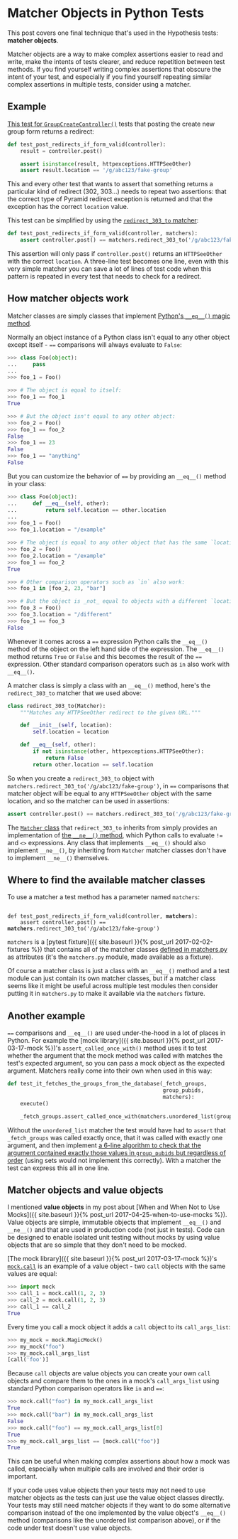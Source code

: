 Matcher Objects in Python Tests
===============================

This post covers one final technique that's used in the Hypothesis tests:
**matcher objects**.

Matcher objects are a way to make complex assertions easier to read and write,
make the intents of tests clearer, and reduce repetition between test
methods. If you find yourself writing complex assertions that obscure the
intent of your test, and especially if you find yourself repeating similar
complex assertions in multiple tests, consider using a matcher.

Example
-------

[This test for `GroupCreateController()`](https://github.com/hypothesis/h/blob/c480243e112e2cd5f54b7b65e40a6891ca57fbfe/tests/h/views/groups_test.py#L24)
tests that posting the create new group form returns a redirect:

```python
def test_post_redirects_if_form_valid(controller):
    result = controller.post()

    assert isinstance(result, httpexceptions.HTTPSeeOther)
    assert result.location == '/g/abc123/fake-group'
```

This and every other test that wants to assert that something returns a
particular kind of redirect (302, 303...) needs to repeat two assertions:
that the correct type of Pyramid redirect exception is returned and that the
exception has the correct `location` value.

This test can be simplified by using the
[`redirect_303_to` matcher](https://github.com/hypothesis/h/blob/c480243e112e2cd5f54b7b65e40a6891ca57fbfe/tests/common/matchers.py#L108):

```python
def test_post_redirects_if_form_valid(controller, matchers):
    assert controller.post() == matchers.redirect_303_to('/g/abc123/fake-group')
```

This assertion will only pass if `controller.post()` returns an
`HTTPSeeOther` with the correct `location`.
A three-line test becomes one line, even with this very simple matcher you can save a
lot of lines of test code when this pattern is repeated in every test that
needs to check for a redirect.

How matcher objects work
------------------------

Matcher classes are simply classes that implement
[Python's `__eq__()` magic method](https://docs.python.org/2/reference/datamodel.html#object.__eq__).

Normally an object instance of a Python class isn't equal to any other object
except itself - `==` comparisons will always evaluate to `False`:

```python
>>> class Foo(object):
...     pass
...
>>> foo_1 = Foo()

>>> # The object is equal to itself:
>>> foo_1 == foo_1
True

>>> # But the object isn't equal to any other object:
>>> foo_2 = Foo()
>>> foo_1 == foo_2
False
>>> foo_1 == 23
False
>>> foo_1 == "anything"
False
```

But you can customize the behavior of `==` by providing an `__eq__()` method
in your class:

```python
>>> class Foo(object):
...     def __eq__(self, other):
...         return self.location == other.location
...
>>> foo_1 = Foo()
>>> foo_1.location = "/example"

>>> # The object is equal to any other object that has the same `location`:
>>> foo_2 = Foo()
>>> foo_2.location = "/example"
>>> foo_1 == foo_2
True

>>> # Other comparison operators such as `in` also work:
>>> foo_1 in [foo_2, 23, "bar"]

>>> # But the object is _not_ equal to objects with a different `location`:
>>> foo_3 = Foo()
>>> foo_3.location = "/different"
>>> foo_1 == foo_3
False
```

Whenever it comes across a `==` expression Python calls the `__eq__()` method
of the object on the left hand side of the expression. The `__eq__()` method
returns `True` or `False` and this becomes the result of the `==` expression.
Other standard comparison operators such as `in` also work with `__eq__()`.

A matcher class is simply a class with an `__eq__()` method, here's the
`redirect_303_to` matcher that we used above:

```python
class redirect_303_to(Matcher):
    """Matches any HTTPSeeOther redirect to the given URL."""

    def __init__(self, location):
        self.location = location

    def __eq__(self, other):
        if not isinstance(other, httpexceptions.HTTPSeeOther):
            return False
        return other.location == self.location
```

So when you create a `redirect_303_to` object with
`matchers.redirect_303_to('/g/abc123/fake-group')`, in `==` comparisons that
matcher object will be equal to any `HTTPSeeOther` object with the same
location, and so the matcher can be used in assertions:

```python
assert controller.post() == matchers.redirect_303_to('/g/abc123/fake-group')
```

The [`Matcher` class](https://github.com/hypothesis/h/blob/c480243e112e2cd5f54b7b65e40a6891ca57fbfe/tests/common/matchers.py#L35)
that `redirect_303_to` inherits from simply provides an implementation of
[the `__ne__()` method](https://docs.python.org/2/reference/datamodel.html#object.__ne__),
which Python calls to evaluate `!=` and `<>` expressions. Any class that
implements `__eq__()` should also implement `__ne__()`, by inheriting from
`Matcher` matcher classes don't have to implement `__ne__()` themselves.


Where to find the available matcher classes
-------------------------------------------

To use a matcher a test method has a parameter named `matchers`:

<pre><code>
def test_post_redirects_if_form_valid(controller, <strong>matchers</strong>):
    assert controller.post() == <strong>matchers</strong>.redirect_303_to('/g/abc123/fake-group')
</code></pre>

`matchers` is a [pytest fixture]({{ site.baseurl }}{% post_url 2017-02-02-fixtures %})
that contains all of the matcher classes
[defined in matchers.py](https://github.com/hypothesis/h/blob/c480243e112e2cd5f54b7b65e40a6891ca57fbfe/tests/common/matchers.py)
as attributes (it's the `matchers.py` module, made available as a fixture).

Of course a matcher class is just a class with an `__eq__()` method and a test
module can just contain its own matcher classes, but if a matcher class seems
like it might be useful across multiple test modules then consider putting it
in `matchers.py` to make it available via the `matchers` fixture.

Another example
---------------

`==` comparisons and `__eq__()` are used under-the-hood in a lot of places in
Python. For example the [mock library]({{ site.baseurl }}{% post_url 2017-03-17-mock %})'s
`assert_called_once_with()` method uses it to test whether the argument that
the mock method was called with matches the test's expected argument, so you
can pass a mock object as the expected argument. Matchers really come into
their own when used in this way:

```python
def test_it_fetches_the_groups_from_the_database(_fetch_groups,
                                                 group_pubids,
                                                 matchers):
    execute()

    _fetch_groups.assert_called_once_with(matchers.unordered_list(group_pubids))
```

Without the `unordered_list` matcher the test would have had to `assert` that
`_fetch_groups` was called exactly once, that it was called with exactly one
argument, and then implement [a 6-line algorithm to check that the argument
contained exactly those values in `group_pubids` but regardless of order](https://github.com/hypothesis/h/blob/c480243e112e2cd5f54b7b65e40a6891ca57fbfe/tests/common/matchers.py#L146)
(using sets would not implement this correctly).
With a matcher the test can express this all in one line.

Matcher objects and value objects
---------------------------------

I mentioned **value objects** in my post about
[When and When Not to Use Mocks]({{ site.baseurl }}{% post_url 2017-04-25-when-to-use-mocks %}).
Value objects are simple, immutable objects that implement `__eq__()` and
`__ne__()` and that are used in production code (not just in tests). Code can
be designed to enable isolated unit testing without mocks by using value
objects that are so simple that they don't need to be mocked.

[The mock library]({{ site.baseurl }}{% post_url 2017-03-17-mock %})'s
[`mock.call`](http://www.voidspace.org.uk/python/mock/helpers.html#call) is an
example of a value object - two `call` objects with the same values are equal:

```python
>>> import mock
>>> call_1 = mock.call(1, 2, 3)
>>> call_2 = mock.call(1, 2, 3)
>>> call_1 == call_2
True
```

Every time you call a mock object it adds a `call` object to its
`call_args_list`:

```python
>>> my_mock = mock.MagicMock()
>>> my_mock("foo")
>>> my_mock.call_args_list
[call('foo')]
```

Because `call` objects are value objects you can create your own `call` objects
and compare them to the ones in a mock's `call_args_list` using standard
Python comparison operators like `in` and `==`:

```python
>>> mock.call("foo") in my_mock.call_args_list
True
>>> mock.call("bar") in my_mock.call_args_list
False
>>> mock.call("foo") == my_mock.call_args_list[0]
True
>>> my_mock.call_args_list == [mock.call("foo")]
True
```

This can be useful when making complex assertions about how a mock was called,
especially when multiple calls are involved and their order is important.

If your code uses value objects then your tests may not need to use matcher
objects as the tests can just use the value object classes directly.
Your tests may still need matcher objects if they want to do some alternative
comparison instead of the one implemented by the value object's `__eq__()`
method (comparisons like the unordered list comparison above), or if the code
under test doesn't use value objects.
